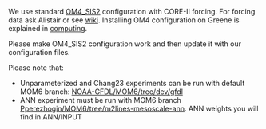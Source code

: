 We use standard [OM4_SIS2](https://github.com/NOAA-GFDL/MOM6-examples/tree/dev/gfdl/ice_ocean_SIS2/OM4_025) configuration with CORE-II forcing. For forcing data ask Alistair or see [wiki](https://github.com/NOAA-GFDL/MOM6-examples/wiki/Getting-started#downloading-input-data). Installing OM4 configuration on Greene is explained in [computing](https://github.com/Pperezhogin/computing/tree/OM4).

Please make OM4_SIS2 configuration work and then update it with our configuration files.

Please note that:
* Unparameterized and Chang23 experiments can be run with default MOM6 branch: [NOAA-GFDL/MOM6/tree/dev/gfdl](https://github.com/NOAA-GFDL/MOM6/tree/dev/gfdl) 
* ANN experiment must be run with MOM6 branch [Pperezhogin/MOM6/tree/m2lines-mesoscale-ann](https://github.com/Pperezhogin/MOM6/tree/m2lines-mesoscale-ann). ANN weights you will find in ANN/INPUT
